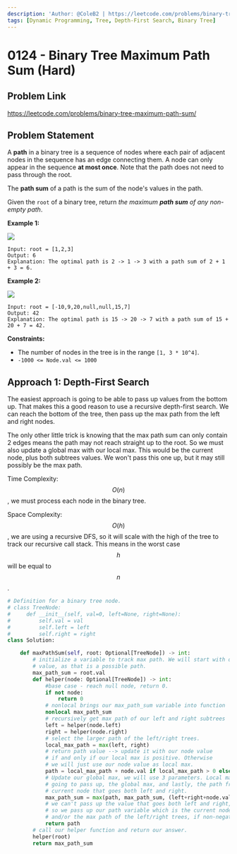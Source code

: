 ```yaml
---
description: 'Author: @ColeB2 | https://leetcode.com/problems/binary-tree-maximum-path-sum/'
tags: [Dynamic Programming, Tree, Depth-First Search, Binary Tree]
---
```


# 0124 - Binary Tree Maximum Path Sum (Hard)

## Problem Link

https://leetcode.com/problems/binary-tree-maximum-path-sum/

## Problem Statement

A **path** in a binary tree is a sequence of nodes where each pair of adjacent nodes in the sequence has an edge connecting them. A node can only appear in the sequence **at most once**. Note that the path does not need to pass through the root.

The **path sum** of a path is the sum of the node's values in the path.

Given the `root` of a binary tree, return _the maximum **path sum** of any non-empty path_.


**Example 1:**

![](https://assets.leetcode.com/uploads/2020/10/13/exx1.jpg)

```
Input: root = [1,2,3]
Output: 6
Explanation: The optimal path is 2 -> 1 -> 3 with a path sum of 2 + 1 + 3 = 6.
```

**Example 2:**

![](https://assets.leetcode.com/uploads/2020/10/13/exx2.jpg)

```
Input: root = [-10,9,20,null,null,15,7]
Output: 42
Explanation: The optimal path is 15 -> 20 -> 7 with a path sum of 15 + 20 + 7 = 42.
```

**Constraints:**

- The number of nodes in the tree is in the range `[1, 3 * 10^4]`.
- `-1000 <= Node.val <= 1000`

## Approach 1: Depth-First Search

The easiest approach is going to be able to pass up values from the bottom up. That makes this a good reason to use a recursive depth-first search. We can reach the bottom of the tree, then pass up the max path from the left and right nodes.

The only other little trick is knowing that the max path sum can only contain 2 edges means the path may not reach straight up to the root. So we must also update a global max with our local max. This would be the current node, plus both subtrees values. We won't pass this one up, but it may still possibly be the max path.

Time Complexity: $$O(n)$$, we must process each node in the binary tree.

Space Complexity: $$O(h)$$, we are using a recursive DFS, so it will scale with the high of the tree to track our recursive call stack. This means in the worst case $$h$$ will be equal to $$n$$.

<Tabs>
<TabItem value="python" label="Python">
<SolutionAuthor name="@ColeB2"/>

```py
# Definition for a binary tree node.
# class TreeNode:
#     def __init__(self, val=0, left=None, right=None):
#         self.val = val
#         self.left = left
#         self.right = right
class Solution:

    def maxPathSum(self, root: Optional[TreeNode]) -> int:
        # initialize a variable to track max path. We will start with our root
        # value, as that is a possible path.
        max_path_sum = root.val
        def helper(node: Optional[TreeNode]) -> int:
            #base case - reach null node, return 0.
            if not node:
                return 0
            # nonlocal brings our max_path_sum variable into function
            nonlocal max_path_sum
            # recursively get max path of our left and right subtrees
            left = helper(node.left)
            right = helper(node.right)
            # select the larger path of the left/right trees.
            local_max_path = max(left, right)
            # return path value --> update it with our node value
            # if and only if our local max is positive. Otherwise
            # we will just use our node value as local max.
            path = local_max_path + node.val if local_max_path > 0 else node.val
            # Update our global max, we will use 3 parameters. Local max that we are
            # going to pass up, the global max, and lastly, the path from the
            # current node that goes both left and right.
            max_path_sum = max(path, max_path_sum, (left+right+node.val))
            # we can't pass up the value that goes both left and right,
            # so we pass up our path variable which is the current node
            # and/or the max path of the left/right trees, if non-negative.
            return path
        # call our helper function and return our answer.
        helper(root)
        return max_path_sum
```

</TabItem>
</Tabs>
